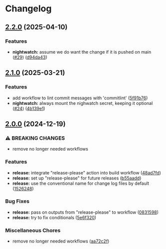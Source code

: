 # Changelog

## [2.2.0](https://github.com/ZeitOnline/gh-action-workflows/compare/2.1.0...2.2.0) (2025-04-10)


### Features

* **nightwatch:** assume we do want the change if it is pushed on main ([#29](https://github.com/ZeitOnline/gh-action-workflows/issues/29)) ([d94da43](https://github.com/ZeitOnline/gh-action-workflows/commit/d94da43619ad99160e5307ba0d041aa15f504155))

## [2.1.0](https://github.com/ZeitOnline/gh-action-workflows/compare/2.0.0...2.1.0) (2025-03-21)


### Features

* add workflow to lint commit messages with 'commitlint' ([5f91b76](https://github.com/ZeitOnline/gh-action-workflows/commit/5f91b761c85c28cbbc7eb896285031b5addf7463))
* **nightwatch:** always mount the nighwatch secret, keeping it optional ([#24](https://github.com/ZeitOnline/gh-action-workflows/issues/24)) ([4b139e1](https://github.com/ZeitOnline/gh-action-workflows/commit/4b139e181d1bde19d7ea236b1bc1563ef80d6838))

## [2.0.0](https://github.com/ZeitOnline/gh-action-workflows/compare/v1.18.0...2.0.0) (2024-12-19)


### ⚠ BREAKING CHANGES

* remove no longer needed workflows

### Features

* **release:** integrate "release-please" action into build workflow ([48ad7fd](https://github.com/ZeitOnline/gh-action-workflows/commit/48ad7fd9e7e6409461e8dbd7b970292ac5e858e1))
* **release:** set up "release-please" for future releases ([b55aadd](https://github.com/ZeitOnline/gh-action-workflows/commit/b55aaddc73cb2534e14718388922e091869d3ead))
* **release:** use the conventional name for change log files by default ([1526248](https://github.com/ZeitOnline/gh-action-workflows/commit/1526248f48be66a13c7bb7387d9db44fc44f51f1))


### Bug Fixes

* **release:** pass on outputs from "release-please" to workflow ([0831598](https://github.com/ZeitOnline/gh-action-workflows/commit/083159842190e4e59303ccaa3552fc4984a25f41))
* **release:** try to fix conditionals ([5e6f320](https://github.com/ZeitOnline/gh-action-workflows/commit/5e6f3208b992c07ec9106555190acbd4f4004fe2))


### Miscellaneous Chores

* remove no longer needed workflows ([aa72c2f](https://github.com/ZeitOnline/gh-action-workflows/commit/aa72c2f2c3c3576f8c0a9ee288aad6a44c4811ad))
